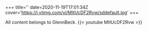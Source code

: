 +++
title=''
date=2020-11-19T17:01:34Z
cover='https://i.ytimg.com/vi/MItUcDF2Rvw/sddefault.jpg'
+++

All content belongs to GlennBeck.
{{< youtube MItUcDF2Rvw >}}
